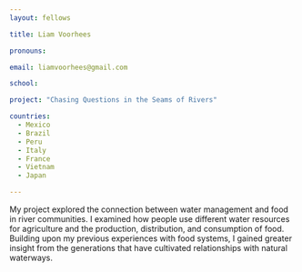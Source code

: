 ```yaml
---
layout: fellows

title: Liam Voorhees

pronouns: 

email: liamvoorhees@gmail.com

school: 

project: "Chasing Questions in the Seams of Rivers"

countries:
  - Mexico
  - Brazil
  - Peru
  - Italy
  - France
  - Vietnam
  - Japan

---
```


My project explored the connection between water management and food in river communities. I examined how people use different water resources for agriculture and the production, distribution, and consumption of food. Building upon my previous experiences with food systems, I gained greater insight from the generations that have cultivated relationships with natural waterways.